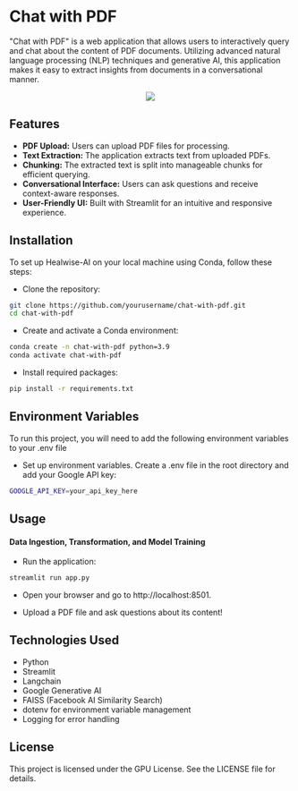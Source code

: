 
# Chat with PDF

"Chat with PDF" is a web application that allows users to interactively query and chat about the content of PDF documents. Utilizing advanced natural language processing (NLP) techniques and generative AI, this application makes it easy to extract insights from documents in a conversational manner.

<p align="center">
  <img src="[http://some_place.com/image.png](https://github.com/Rishi-Sutar/Chat_with_PDF/blob/main/flowchart.jpeg?raw=true)" />
</p>

## Features

- **PDF Upload:** Users can upload PDF files for processing.
- **Text Extraction:** The application extracts text from uploaded PDFs.
- **Chunking:** The extracted text is split into manageable chunks for efficient querying.
- **Conversational Interface:** Users can ask questions and receive context-aware responses.
- **User-Friendly UI:** Built with Streamlit for an intuitive and responsive experience.

## Installation

To set up Healwise-AI on your local machine using Conda, follow these steps:

- Clone the repository:

```bash
git clone https://github.com/yourusername/chat-with-pdf.git
cd chat-with-pdf
```

- Create and activate a Conda environment:

```bash
conda create -n chat-with-pdf python=3.9
conda activate chat-with-pdf
```

- Install required packages:

```bash
pip install -r requirements.txt
```


## Environment Variables

To run this project, you will need to add the following environment variables to your .env file

- Set up environment variables. Create a .env file in the root directory and add your Google API key:
    
```bash
GOOGLE_API_KEY=your_api_key_here
```
## Usage

#### Data Ingestion, Transformation, and Model Training

- Run the application:

```bash
streamlit run app.py
```
- Open your browser and go to http://localhost:8501.

- Upload a PDF file and ask questions about its content!

## Technologies Used

- Python
- Streamlit
- Langchain
- Google Generative AI
- FAISS (Facebook AI Similarity Search)
- dotenv for environment variable management
- Logging for error handling
## License

This project is licensed under the GPU License. See the LICENSE file for details.

